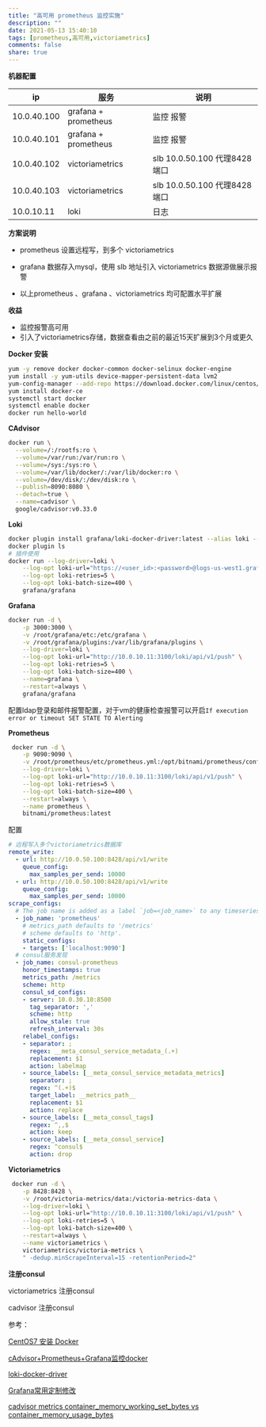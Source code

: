 ```yaml
---
title: "高可用 prometheus 监控实施"
description: ""
date: 2021-05-13 15:40:10
tags: [prometheus,高可用,victoriametrics]
comments: false
share: true
---
```



**机器配置**

| ip          | 服务                 | 说明                         |
| ----------- | -------------------- | ---------------------------- |
| 10.0.40.100 | grafana + prometheus | 监控 报警                    |
| 10.0.40.101 | grafana + prometheus | 监控 报警                    |
| 10.0.40.102 | victoriametrics      | slb 10.0.50.100 代理8428端口 |
| 10.0.40.103 | victoriametrics      | slb 10.0.50.100 代理8428端口 |
| 10.0.10.11 | loki                 | 日志                         |

**方案说明**

- prometheus 设置远程写，到多个 victoriametrics

- grafana 数据存入mysql，使用 slb 地址引入 victoriametrics 数据源做展示报警

- 以上prometheus 、grafana 、victoriametrics 均可配置水平扩展

**收益**

- 监控报警高可用
- 引入了victoriametrics存储，数据查看由之前的最近15天扩展到3个月或更久


<!-- more -->

**Docker  安装**

```sh
yum -y remove docker docker-common docker-selinux docker-engine
yum install -y yum-utils device-mapper-persistent-data lvm2
yum-config-manager --add-repo https://download.docker.com/linux/centos/docker-ce.repo
yum install docker-ce
systemctl start docker 
systemctl enable docker
docker run hello-world
```

**CAdvisor** 

```sh
docker run \
  --volume=/:/rootfs:ro \
  --volume=/var/run:/var/run:ro \
  --volume=/sys:/sys:ro \
  --volume=/var/lib/docker/:/var/lib/docker:ro \
  --volume=/dev/disk/:/dev/disk:ro \
  --publish=8090:8080 \
  --detach=true \
  --name=cadvisor \
  google/cadvisor:v0.33.0
```

**Loki**

```sh
docker plugin install grafana/loki-docker-driver:latest --alias loki --grant-all-permissions
docker plugin ls
# 插件使用
docker run --log-driver=loki \
    --log-opt loki-url="https://<user_id>:<password>@logs-us-west1.grafana.net/loki/api/v1/push" \
    --log-opt loki-retries=5 \
    --log-opt loki-batch-size=400 \
    grafana/grafana
```

**Grafana**

```sh
docker run -d \
    -p 3000:3000 \
    -v /root/grafana/etc:/etc/grafana \
    -v /root/grafana/plugins:/var/lib/grafana/plugins \
    --log-driver=loki \
    --log-opt loki-url="http://10.0.10.11:3100/loki/api/v1/push" \
    --log-opt loki-retries=5 \
    --log-opt loki-batch-size=400 \
    --name=grafana \
    --restart=always \
    grafana/grafana
```

配置ldap登录和邮件报警配置，对于vm的健康检查报警可以开启`If execution error or timeout SET STATE TO Alerting`

**Prometheus**

```sh
 docker run -d \
    -p 9090:9090 \
    -v /root/prometheus/etc/prometheus.yml:/opt/bitnami/prometheus/conf/prometheus.yml \
    --log-driver=loki \
    --log-opt loki-url="http://10.0.10.11:3100/loki/api/v1/push" \
    --log-opt loki-retries=5 \
    --log-opt loki-batch-size=400 \
    --restart=always \
    --name prometheus \
    bitnami/prometheus:latest
```

配置

```yaml
# 远程写入多个victoriametrics数据库
remote_write:
  - url: http://10.0.50.100:8428/api/v1/write
    queue_config:
      max_samples_per_send: 10000
  - url: http://10.0.50.100:8428/api/v1/write
    queue_config:
      max_samples_per_send: 10000
scrape_configs:
  # The job name is added as a label `job=<job_name>` to any timeseries scraped from this config.
  - job_name: 'prometheus'
    # metrics_path defaults to '/metrics'
    # scheme defaults to 'http'.
    static_configs:
    - targets: ['localhost:9090']
  # consul服务发现
  - job_name: consul-prometheus
    honor_timestamps: true
    metrics_path: /metrics
    scheme: http
    consul_sd_configs:
    - server: 10.0.30.10:8500
      tag_separator: ','
      scheme: http
      allow_stale: true
      refresh_interval: 30s
    relabel_configs:
    - separator: ;
      regex: __meta_consul_service_metadata_(.+)
      replacement: $1
      action: labelmap
    - source_labels: [__meta_consul_service_metadata_metrics]
      separator: ;
      regex: ^(.+)$
      target_label: __metrics_path__
      replacement: $1
      action: replace
    - source_labels: [__meta_consul_tags]
      regex: ^,,$
      action: keep
    - source_labels: [__meta_consul_service]
      regex: ^consul$
      action: drop
```

**Victoriametrics** 

```sh
 docker run -d \
    -p 8428:8428 \
    -v /root/victoria-metrics/data:/victoria-metrics-data \
    --log-driver=loki \
    --log-opt loki-url="http://10.0.10.11:3100/loki/api/v1/push" \
    --log-opt loki-retries=5 \
    --log-opt loki-batch-size=400 \
    --restart=always \
    --name victoriametrics \
    victoriametrics/victoria-metrics \
    " -dedup.minScrapeInterval=15 -retentionPeriod=2"
```

**注册consul**

victoriametrics 注册consul

cadvisor 注册consul




 参考：

[CentOS7 安装 Docker](https://developer.aliyun.com/article/765545)

[cAdvisor+Prometheus+Grafana监控docker](https://www.cnblogs.com/Dev0ps/p/10546276.html)

[loki-docker-driver](https://grafana.com/docs/loki/latest/clients/docker-driver/)

[Grafana常用定制修改](https://blog.csdn.net/evandeng2009/article/details/102734139)

[cadvisor metrics container_memory_working_set_bytes vs container_memory_usage_bytes](https://blog.csdn.net/u010918487/article/details/106190764)